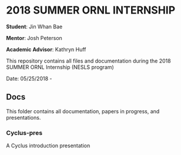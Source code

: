 # 2018 SUMMER ORNL INTERNSHIP
**Student**: Jin Whan Bae

**Mentor**: Josh Peterson

**Academic Advisor**: Kathryn Huff

This repository contains all files and documentation during the 2018 SUMMER ORNL Internship (NESLS program)

Date: 05/25/2018 -


## Docs
This folder contains all documentation, papers in progress, and presentations.

### Cyclus-pres
A Cyclus introduction presentation
